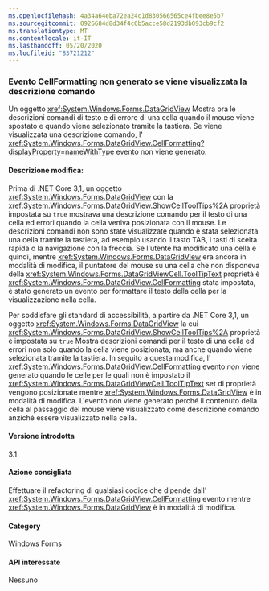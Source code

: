 ```yaml
---
ms.openlocfilehash: 4a34a64eba72ea24c1d830566565ce4fbee8e5b7
ms.sourcegitcommit: 0926684d8d34f4c6b5acce58d2193db093cb9cf2
ms.translationtype: MT
ms.contentlocale: it-IT
ms.lasthandoff: 05/20/2020
ms.locfileid: "83721212"
---
```

### <a name="cellformatting-event-not-raised-if-tooltip-is-shown"></a>Evento CellFormatting non generato se viene visualizzata la descrizione comando

Un oggetto <xref:System.Windows.Forms.DataGridView> Mostra ora le descrizioni comandi di testo e di errore di una cella quando il mouse viene spostato e quando viene selezionato tramite la tastiera. Se viene visualizzata una descrizione comando, l' <xref:System.Windows.Forms.DataGridView.CellFormatting?displayProperty=nameWithType> evento non viene generato.

#### <a name="change-description"></a>Descrizione modifica:

Prima di .NET Core 3,1, un oggetto <xref:System.Windows.Forms.DataGridView> con la <xref:System.Windows.Forms.DataGridView.ShowCellToolTips%2A> proprietà impostata su `true` mostrava una descrizione comando per il testo di una cella ed errori quando la cella veniva posizionata con il mouse. Le descrizioni comandi non sono state visualizzate quando è stata selezionata una cella tramite la tastiera, ad esempio usando il tasto TAB, i tasti di scelta rapida o la navigazione con la freccia. Se l'utente ha modificato una cella e quindi, mentre <xref:System.Windows.Forms.DataGridView> era ancora in modalità di modifica, il puntatore del mouse su una cella che non disponeva della <xref:System.Windows.Forms.DataGridViewCell.ToolTipText> proprietà è <xref:System.Windows.Forms.DataGridView.CellFormatting> stata impostata, è stato generato un evento per formattare il testo della cella per la visualizzazione nella cella.

Per soddisfare gli standard di accessibilità, a partire da .NET Core 3,1, un oggetto <xref:System.Windows.Forms.DataGridView> la cui <xref:System.Windows.Forms.DataGridView.ShowCellToolTips%2A> proprietà è impostata su `true` Mostra descrizioni comandi per il testo di una cella ed errori non solo quando la cella viene posizionata, ma anche quando viene selezionata tramite la tastiera. In seguito a questa modifica, l' <xref:System.Windows.Forms.DataGridView.CellFormatting> evento *non* viene generato quando le celle per le quali non è impostato il <xref:System.Windows.Forms.DataGridViewCell.ToolTipText> set di proprietà vengono posizionate mentre <xref:System.Windows.Forms.DataGridView> è in modalità di modifica. L'evento non viene generato perché il contenuto della cella al passaggio del mouse viene visualizzato come descrizione comando anziché essere visualizzato nella cella.

#### <a name="version-introduced"></a>Versione introdotta

3.1

#### <a name="recommended-action"></a>Azione consigliata

Effettuare il refactoring di qualsiasi codice che dipende dall' <xref:System.Windows.Forms.DataGridView.CellFormatting> evento mentre <xref:System.Windows.Forms.DataGridView> è in modalità di modifica.

#### <a name="category"></a>Category

Windows Forms

#### <a name="affected-apis"></a>API interessate

Nessuno

<!-- 

#### Affected APIs

Not detectable via API analysis.

-->
